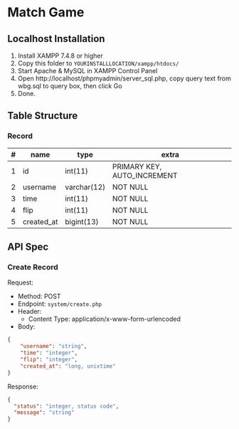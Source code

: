 # Match Game

## Localhost Installation
1. Install XAMPP 7.4.8 or higher
2. Copy this folder to `YOURINSTALLLOCATION/xampp/htdocs/`
3. Start Apache & MySQL in XAMPP Control Panel
4. Open http://localhost/phpmyadmin/server_sql.php, copy query text from wbg.sql to query box, then click Go
5. Done.

## Table Structure
### Record
\# | name | type | extra
--- | --- | --- | --- 
1 | id | int(11) | PRIMARY KEY, AUTO_INCREMENT 
2 | username | varchar(12) | NOT NULL
3 | time | int(11) | NOT NULL
4 | flip | int(11) | NOT NULL
5 | created_at | bigint(13) | NOT NULL

## API Spec
### Create Record
Request:
- Method: POST
- Endpoint: `system/create.php`
- Header:
  - Content Type: application/x-www-form-urlencoded
- Body:
```json
{
    "username": "string",
    "time": "integer",
    "flip": "integer",
    "created_at": "long, unixtime"
}
```
Response:
```json
{
  "status": "integer, status code",
  "message": "string"
}
```